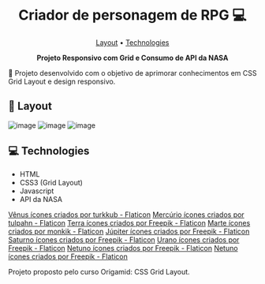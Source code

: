 
<h1 align="center" style="font-weight: bold;">Criador de personagem de RPG 💻</h1>

<p align="center">
 <a href="#layout">Layout</a> •
 <a href="#tech">Technologies</a>  
</p>

<p align="center">
    <b>Projeto Responsivo com Grid e Consumo de API da NASA</b>
<p>💫 Projeto desenvolvido com o objetivo de aprimorar conhecimentos em CSS Grid Layout e design responsivo.</p>
</p>


<h2 id="layout">🎨 Layout</h2>

<p align="center">

   ![image](https://github.com/user-attachments/assets/97ffa528-f881-424a-97db-6617690a1ac6)
   ![image](https://github.com/user-attachments/assets/888f9436-c7ce-49d3-a67d-07589a768d20)
   ![image](https://github.com/user-attachments/assets/f1408caf-f416-4ac4-8c58-080a9c725418)
</p>

<h2 id="technologies">💻 Technologies</h2>
<ul>
 <li>HTML</li>
 <li>CSS3 (Grid Layout)</li>
 <li>Javascript</li>
 <li>API da NASA</li>
</ul>



<a href="https://www.flaticon.com/br/icones-gratis/venus" title="vênus ícones">Vênus ícones criados por turkkub - Flaticon</a>
<a href="https://www.flaticon.com/br/icones-gratis/mercurio" title="mercúrio ícones">Mercúrio ícones criados por tulpahn - Flaticon</a>
<a href="https://www.flaticon.com/br/icones-gratis/terra" title="terra ícones">Terra ícones criados por Freepik - Flaticon</a>
<a href="https://www.flaticon.com/br/icones-gratis/marte" title="marte ícones">Marte ícones criados por monkik - Flaticon</a>
<a href="https://www.flaticon.com/br/icones-gratis/jupiter" title="júpiter ícones">Júpiter ícones criados por Freepik - Flaticon</a>
<a href="https://www.flaticon.com/br/icones-gratis/saturno" title="saturno ícones">Saturno ícones criados por Freepik - Flaticon</a>
<a href="https://www.flaticon.com/br/icones-gratis/urano" title="urano ícones">Urano ícones criados por Freepik - Flaticon</a>
<a href="https://www.flaticon.com/br/icones-gratis/netuno" title="netuno ícones">Netuno ícones criados por Freepik - Flaticon</a>
<a href="https://www.flaticon.com/br/icones-gratis/netuno" title="netuno ícones">Netuno ícones criados por Freepik - Flaticon</a>



<p>Projeto proposto pelo curso Origamid: CSS Grid Layout.</p>

